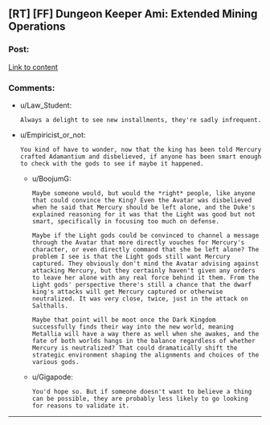 ## [RT] [FF] Dungeon Keeper Ami: Extended Mining Operations

### Post:

[Link to content](https://forums.sufficientvelocity.com/threads/dungeon-keeper-ami-sailor-moon-dungeon-keeper.31639/page-403#post-11404295)

### Comments:

- u/Law_Student:
  ```
  Always a delight to see new installments, they're sadly infrequent.
  ```

- u/Empiricist_or_not:
  ```
  You kind of have to wonder, now that the king has been told Mercury crafted Adamantium and disbelieved, if anyone has been smart enough to check with the gods to see if maybe it happened.
  ```

  - u/BoojumG:
    ```
    Maybe someone would, but would the *right* people, like anyone that could convince the King? Even the Avatar was disbelieved when he said that Mercury should be left alone, and the Duke's explained reasoning for it was that the Light was good but not smart, specifically in focusing too much on defense.

    Maybe if the Light gods could be convinced to channel a message through the Avatar that more directly vouches for Mercury's character, or even directly command that she be left alone? The problem I see is that the Light gods still want Mercury captured. They obviously don't mind the Avatar advising against attacking Mercury, but they certainly haven't given any orders to leave her alone with any real force behind it them. From the Light gods' perspective there's still a chance that the dwarf king's attacks will get Mercury captured or otherwise neutralized. It was very close, twice, just in the attack on Salthalls.

    Maybe that point will be moot once the Dark Kingdom successfully finds their way into the new world, meaning Metallia will have a way there as well when she awakes, and the fate of both worlds hangs in the balance regardless of whether Mercury is neutralized? That could dramatically shift the strategic environment shaping the alignments and choices of the various gods.
    ```

  - u/Gigapode:
    ```
    You'd hope so. But if someone doesn't want to believe a thing can be possible, they are probably less likely to go looking for reasons to validate it.
    ```

---

